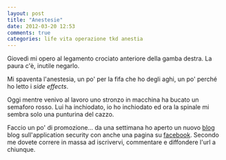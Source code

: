 ```yaml
---
layout: post
title: "Anestesie"
date: 2012-03-20 12:53
comments: true
categories: life vita operazione tkd anestia
---
```


Giovedì mi opero al legamento crociato anteriore della gamba destra. La paura c'è, inutile negarlo.

Mi spaventa l'anestesia, un po' per la fifa che ho degli aghi, un po' perché ho letto i _side effects_.

Oggi mentre venivo al lavoro uno stronzo in macchina ha bucato un semaforo
rosso. Lui ha inchiodato, io ho inchiodato ed ora la spinale mi sembra solo una
punturina del cazzo.

Faccio un po' di promozione... da una settimana ho aperto un nuovo
[blog](http://armoredcode.com) blog sull'application security con anche una
pagina su [facebook](http://www.facebook.com/armoredcode). Secondo me dovete
correre in massa ad iscrivervi, commentare e diffondere l'url a chiunque.
